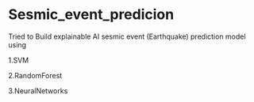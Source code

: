 # Sesmic_event_predicion

Tried to Build explainable AI sesmic event (Earthquake) prediction model using

1.SVM

2.RandomForest

3.NeuralNetworks
